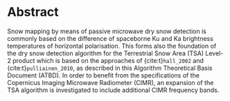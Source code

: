 # Abstract

Snow mapping by means of passive microwave dry snow detection is commonly based on the difference of spaceborne Ku and Ka brightness temperatures of horizontal polarisation.
This forms also the foundation of the dry snow detection algorithm for the Terrestrial Snow Area (TSA) Level-2 product which is based on the approaches of {cite:t}`hall_2002` and {cite:t}`pulliainen_2010`, as described in this Algorithm Theoretical Basis Document (ATBD).
In order to benefit from the specifications of the Copernicus Imaging Microwave Radiometer (CIMR), an expansion of the TSA algorithm is investigated to include additional CIMR frequency bands.
